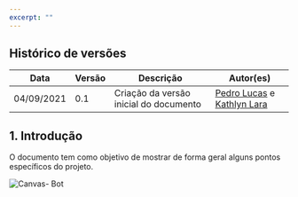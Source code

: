 ```yaml
---
excerpt: ""
---
```


## Histórico de versões
| Data  |  Versão  |  Descrição  | Autor(es) |
| ----- | -------- | ----------- | --------- |
|  04/09/2021 |  0.1 | Criação da versão inicial do documento | [Pedro Lucas](https://github.com/PedroLSF) e [Kathlyn Lara](https://github.com/klmurussi)  |


## 1. Introdução
O documento tem como objetivo de mostrar de forma geral alguns pontos específicos do projeto.

![Canvas- Bot](https://user-images.githubusercontent.com/85000470/132109048-6930900e-2478-483f-83e5-9dfb51bbcc38.jpeg)
